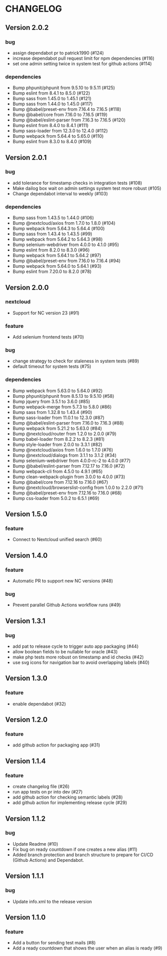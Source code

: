 # CHANGELOG

## Version 2.0.2

### bug

* assign dependabot pr to patrick1990 (#124)
* increase dependabot pull request limit for npm dependencies (#116)
* set one admin setting twice in system test for github actions (#114)

### dependencies

* Bump phpunit/phpunit from 9.5.10 to 9.5.11 (#125)
* Bump eslint from 8.4.1 to 8.5.0 (#122)
* Bump sass from 1.45.0 to 1.45.1 (#121)
* Bump sass from 1.44.0 to 1.45.0 (#117)
* Bump @babel/preset-env from 7.16.4 to 7.16.5 (#118)
* Bump @babel/core from 7.16.0 to 7.16.5 (#119)
* Bump @babel/eslint-parser from 7.16.3 to 7.16.5 (#120)
* Bump eslint from 8.4.0 to 8.4.1 (#111)
* Bump sass-loader from 12.3.0 to 12.4.0 (#112)
* Bump webpack from 5.64.4 to 5.65.0 (#110)
* Bump eslint from 8.3.0 to 8.4.0 (#109)

## Version 2.0.1

### bug

* add tolerance for timestamp checks in integration tests (#108)
* Make dailog box wait on admin settings system test more robust (#105)
* Change dependabot interval to weekly (#103)

### dependencies

* Bump sass from 1.43.5 to 1.44.0 (#106)
* Bump @nextcloud/axios from 1.7.0 to 1.8.0 (#104)
* Bump webpack from 5.64.3 to 5.64.4 (#100)
* Bump sass from 1.43.4 to 1.43.5 (#99)
* Bump webpack from 5.64.2 to 5.64.3 (#98)
* Bump selenium-webdriver from 4.0.0 to 4.1.0 (#95)
* Bump eslint from 8.2.0 to 8.3.0 (#96)
* Bump webpack from 5.64.1 to 5.64.2 (#97)
* Bump @babel/preset-env from 7.16.0 to 7.16.4 (#94)
* Bump webpack from 5.64.0 to 5.64.1 (#93)
* Bump eslint from 7.20.0 to 8.2.0 (#78)

## Version 2.0.0

### nextcloud

* Support for NC version 23 (#91)

### feature

* Add selenium frontend tests (#70)

### bug

* change strategy to check for staleness in system tests (#89)
* default timeout for system tests  (#75)

### dependencies

* Bump webpack from 5.63.0 to 5.64.0 (#92)
* Bump phpunit/phpunit from 8.5.13 to 9.5.10 (#58)
* Bump jquery from 3.5.1 to 3.6.0 (#85)
* Bump webpack-merge from 5.7.3 to 5.8.0 (#86)
* Bump sass from 1.32.8 to 1.43.4 (#90)
* Bump sass-loader from 11.0.1 to 12.3.0 (#87)
* Bump @babel/eslint-parser from 7.16.0 to 7.16.3 (#88)
* Bump webpack from 5.21.2 to 5.63.0 (#84)
* Bump @nextcloud/router from 1.2.0 to 2.0.0 (#79)
* Bump babel-loader from 8.2.2 to 8.2.3 (#81)
* Bump style-loader from 2.0.0 to 3.3.1 (#82)
* Bump @nextcloud/axios from 1.6.0 to 1.7.0 (#76)
* Bump @nextcloud/dialogs from 3.1.1 to 3.1.2 (#34)
* Bump selenium-webdriver from 4.0.0-rc-2 to 4.0.0 (#77)
* Bump @babel/eslint-parser from 7.12.17 to 7.16.0 (#72)
* Bump webpack-cli from 4.5.0 to 4.9.1 (#65)
* Bump clean-webpack-plugin from 3.0.0 to 4.0.0 (#73)
* Bump @babel/core from 7.12.16 to 7.16.0 (#67)
* Bump @nextcloud/browserslist-config from 1.0.0 to 2.2.0 (#71)
* Bump @babel/preset-env from 7.12.16 to 7.16.0 (#68)
* Bump css-loader from 5.0.2 to 6.5.1 (#69)

## Version 1.5.0

### feature

* Connect to Nextcloud unified search (#60)

## Version 1.4.0

### feature

* Automatic PR to support new NC versions (#48)

### bug

* Prevent parallel Github Actions workflow runs (#49)

## Version 1.3.1

### bug

* add pat to release cycle to trigger auto app packaging (#44)
* allow boolean fields to be nullable for oracle (#43)
* make php tests more robust on timestamp and id checks (#42)
* use svg icons for navigation bar to avoid overlapping labels (#40)

## Version 1.3.0

### feature

* enable dependabot (#32)

## Version 1.2.0

### feature

* add github action for packaging app (#31)

## Version 1.1.4

### feature

* create changelog file (#26)
* run app tests on pr into dev (#27)
* add github action for checking semantic labels (#28)
* add github action for implementing release cycle (#29)

## Version 1.1.2

### bug

* Update Readme (#10)
* Fix bug on ready countdown if one creates a new alias (#11)
* Added branch protection and branch structure to prepare for CI/CD (Github Actions) and Dependabot.

## Version 1.1.1

### bug

* Update info.xml to the release version

## Version 1.1.0

### feature

* Add a button for sending test mails (#8)
* Add a ready countdown that shows the user when an alias is ready (#9)

